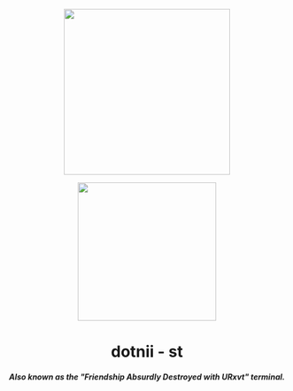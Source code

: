 <p align=center>
	<img src="https://raw.githubusercontent.com/ryeenii/dotnii-st/master/icon/readme/dotnii.png" width="300">
</p>
<p align=center>
	<img src="https://raw.githubusercontent.com/ryeenii/dotnii-st/master/icon/readme/dotnii-st.png" width="250">
</p>
<h1 align=center>
dotnii - st
</h1>
<h4 align=center>
<i>
Also known as the "Friendship Absurdly Destroyed with URxvt" terminal.
</i>
</h4>
